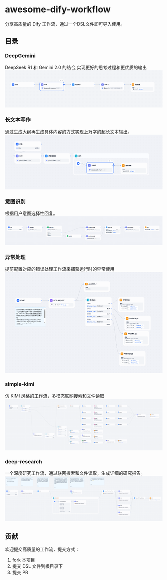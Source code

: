 # awesome-dify-workflow

分享高质量的 Dify 工作流，通过一个DSL文件即可导入使用。

## 目录

### DeepGemini

DeepSeek R1 和 Gemini 2.0 的结合,实现更好的思考过程和更优质的输出
![DeepGemini流程](/imgs/DeepGemini.png)

### 长文本写作

通过生成大纲再生成具体内容的方式实现上万字的超长文本输出。
![长文本写作流程](/imgs/long-form-writing.png)

### 意图识别

根据用户意图选择性回复。
![意图识别流程](/imgs/intent-recognition.png)

### 异常处理

提前配置对应的错误处理工作流来捕获运行时的异常使用
![异常处理流程](/imgs/error-handling.png)

### simple-kimi

仿 KIMI 风格的工作流，多模态联网搜索和文件读取
![simple-kimi流程](/imgs/simple-kimi.png)

### deep-research

一个深度研究工作流，通过联网搜索和文件读取，生成详细的研究报告。
![deep-research流程](/imgs/deep-research.png)

## 贡献

欢迎提交高质量的工作流，提交方式：

1. fork 本项目
2. 提交 DSL 文件到根目录下
3. 提交 PR

